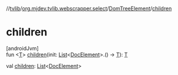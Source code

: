 //[tvlib](../../../index.md)/[org.mjdev.tvlib.webscrapper.select](../index.md)/[DomTreeElement](index.md)/[children](children.md)

# children

[androidJvm]\
fun &lt;[T](children.md)&gt; [children](children.md)(init: [List](https://kotlinlang.org/api/latest/jvm/stdlib/kotlin.collections/-list/index.html)&lt;[DocElement](../-doc-element/index.md)&gt;.() -&gt; [T](children.md)): [T](children.md)

val [children](children.md): [List](https://kotlinlang.org/api/latest/jvm/stdlib/kotlin.collections/-list/index.html)&lt;[DocElement](../-doc-element/index.md)&gt;
